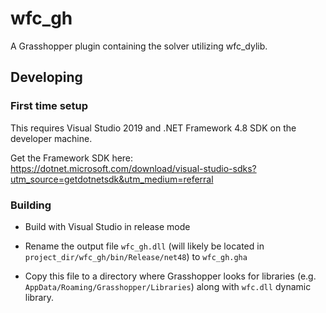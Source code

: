 # wfc_gh

A Grasshopper plugin containing the solver utilizing wfc_dylib.

## Developing

### First time setup

This requires Visual Studio 2019 and .NET Framework 4.8 SDK on the developer
machine.

Get the Framework SDK here: https://dotnet.microsoft.com/download/visual-studio-sdks?utm_source=getdotnetsdk&utm_medium=referral

### Building

- Build with Visual Studio in release mode

- Rename the output file `wfc_gh.dll` (will likely be located in
  `project_dir/wfc_gh/bin/Release/net48`) to `wfc_gh.gha`

- Copy this file to a directory where Grasshopper looks for libraries
  (e.g. `AppData/Roaming/Grasshopper/Libraries`) along with `wfc.dll` dynamic
  library.
